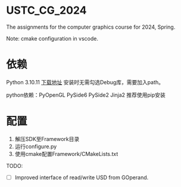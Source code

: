 # USTC_CG_2024
The assignments for the computer graphics course for 2024, Spring.

Note: cmake configuration in vscode.

# 依赖

Python 3.10.11 [下载地址](https://www.python.org/downloads/release/python-31011/)
安装时无需勾选Debug库，需要加入path。

python依赖：PyOpenGL PySide6 PySide2 Jinja2
推荐使用pip安装

# 配置
1. 解压SDK至Framework目录
2. 运行configure.py
3. 使用cmake配置Framework/CMakeLists.txt

TODO: 
- [ ] Improved interface of read/write USD from GOperand.
